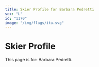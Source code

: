 ```yaml
---
title: Skier Profile for Barbara Pedretti
sex: "L"
id: "1170"
image: "/img/flags/ita.svg" 
---
```


# Skier Profile

This page is for: Barbara Pedretti.
    